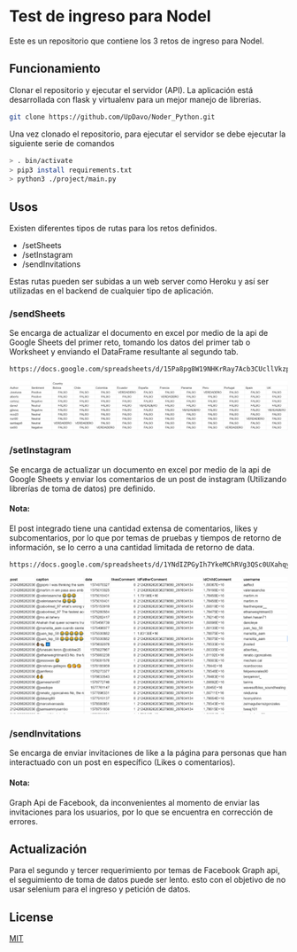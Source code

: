 # Test de ingreso para Nodel

Este es un repositorio que contiene los 3 retos de ingreso para Nodel.

## Funcionamiento

Clonar el repositorio y ejecutar el servidor (API). La aplicación está desarrollada con flask y virtualenv para un mejor manejo de librerias.

```bash
git clone https://github.com/UpDavo/Noder_Python.git
```

Una vez clonado el repositorio, para ejecutar el servidor se debe ejecutar la siguiente serie de comandos

```bash
> . bin/activate
> pip3 install requirements.txt
> python3 ./project/main.py
```

## Usos

Existen diferentes tipos de rutas para los retos definidos.

- /setSheets
- /setInstagram
- /sendInvitations

Estas rutas pueden ser subidas a un web server como Heroku y así ser utilizadas en el backend de cualquier tipo de aplicación.

### /sendSheets

Se encarga de actualizar el documento en excel por medio de la api de Google Sheets del primer reto, tomando los datos del primer tab o Worksheet y enviando el DataFrame resultante al segundo tab.

```bash
https://docs.google.com/spreadsheets/d/15Pa8pg8W19NHKrRay7Acb3CUcllVkzpPGQoOlf0VQHs/edit?usp=sharing
```

![alt text](./img/sheets.png)

### /setInstagram

Se encarga de actualizar un documento en excel por medio de la api de Google Sheets y enviar los comentarios de un post de instagram (Utilizando librerías de toma de datos) pre definido.

#### Nota:

El post integrado tiene una cantidad extensa de comentarios, likes y subcomentarios, por lo que por temas de pruebas y tiempos de retorno de información, se lo cerro a una cantidad limitada de retorno de data.

```bash
https://docs.google.com/spreadsheets/d/1YNdIZPGyIh7YkeMChRVg3QSc0UXahqyShQz_PfubYiA/edit?usp=sharing
```

![alt text](./img/instagram.png)

### /sendInvitations

Se encarga de enviar invitaciones de like a la página para personas que han interactuado con un post en específico (Likes o comentarios).

#### Nota:

Graph Api de Facebook, da inconvenientes al momento de enviar las invitaciones para los usuarios, por lo que se encuentra en corrección de errores.

## Actualización

Para el segundo y tercer requerimiento por temas de Facebook Graph api, el seguimiento de toma de datos puede ser lento. esto con el objetivo de no usar selenium para el ingreso y petición de datos.

## License

[MIT](https://choosealicense.com/licenses/mit/)
